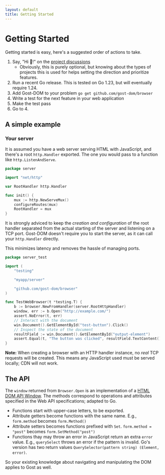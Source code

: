 ```yaml
---
layout: default
title: Getting Started
---
```

# Getting Started

Getting started is easy, here's a suggested order of actions to take.

1. Say, "Hi 👋!" on the [project
   discussions](https://github.com/orgs/gost-dom/discussions/7)
   - Obviously, this is purely optional, but knowing about the types of projects
     this is used for helps setting the direction and prioritize features.
2. Run a recent Go release. This is tested on Go 1.23, but will eventually
   require 1.24.
3. Add Gost-DOM to your problem `go get github.com/gost-dom/browser`
4. Write a test for the next feature in your web application
5. Make the test pass
6. Go to 4.

## A simple example

### Your server

It is assumed you have a web server serving HTML with JavaScript, and there's a
root `http.Handler` exported. The one you would pass to a function like
`http.ListenAndServe`.

```go
package server

import "net/http"

var RootHandler http.Handler

func init() {
    mux := http.NewServeMux()
    configureRoutes(mux)
    RootHandler = mux
}
```

It is strongly adviced to keep the _creation and configuration_ of the root
handler separated from the actual starting of the server and listening on a TCP
port. Gost-DOM doesn't require you to start the server, as it can call your
`http.Handler` directly.

This minimizes latency and removes the hassle of managing ports.

```go
package server_test

import (
    "testing"

    "myapp/server"

    "github.com/gost-dom/browser"
)

func TestWebBrowser(t *testing.T) {
    b := browser.NewFromHandler(server.RootHttpHandler)
    window, err := b.Open("http://example.com/")
    assert.NoError(t, err)
    // Interact with the document
    win.Document().GetElementById("test-button").Click()
    // Inspect the state of the document
    resultField := win.Document().GetElementById("output-element")
    assert.Equal(t, "The button was clicked", resultField.TextContent())
}
```

**Note:** When creating a browser with an HTTP handler instance, no _real_ TCP
requests will be created. This means any JavaScript used must be served locally;
CDN will not work.

## The API

The `window` returned from `Browser.Open` is an implementation of a [HTML DOM
API Window](https://developer.mozilla.org/en-US/docs/Web/API/Window). The
methods correspond to operations and attributes specified in the Web API
specifications; adapted to Go.

- Functions start with upper-case letters, to be exported.
- Attribute getters become functions with the same name. E.g., `form.method`
     becomes `form.Method()`
- Attribute setters becomes functions prefixed with `Set`. `form.method =
  "post"` becomes `form.SetMethod("post")`
- Functions thay may throw an error in JavaScript return an extra `error` value.
  E.g., `querySelect` throws an error if the pattern is invalid. Go's version
  has two return values `QuerySelector(pattern string) (Element, error)`.

So your existing knowledge about navigating and manipulating the DOM applies to
Gost as well.
